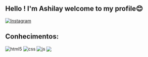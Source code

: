 ## Hello ! I'm Ashilay welcome to my profile😊

[![Instagram](https://img.shields.io/badge/Instagram-E4405F?style=for-the-badge&logo=instagram&logoColor=white)](https://www.instagram.com/oliveira_ash/?next=%2F)

## Conhecimentos:

<div style="display: inline_block">
  <img align="center" alt="html5" src="https://img.shields.io/badge/HTML5-E34F26?style=for-the-badge&logo=html5&logoColor=white" />
  <img align="center" alt="css" src="https://img.shields.io/badge/CSS3-1572B6?style=for-the-badge&logo=css3&logoColor=white" />
  <img align="center" alt="js" src="https://img.shields.io/badge/JavaScript-F7DF1E?style=for-the-badge&logo=javascript&logoColor=black" />
  <img align="center" al src="https://img.shields.io/badge/React-20232A?style=for-the-badge&logo=react&logoColor=61DAFB" />

</div><br/>
